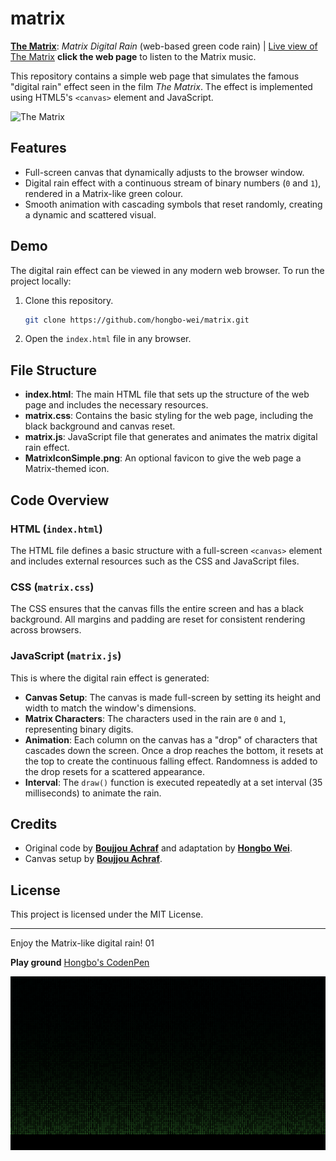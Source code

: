 # matrix
**[The Matrix](https://www.imdb.com/title/tt0133093/?ref_=nv_sr_srsg_1_tt_6_nm_1_in_0_q_The%2520Matrix)**: *Matrix Digital Rain*  (web-based green code rain) | [Live view of The Matrix](https://hongbo-wei.github.io/matrix.html) **click the web page** to listen to the Matrix music.

This repository contains a simple web page that simulates the famous "digital rain" effect seen in the film *The Matrix*. The effect is implemented using HTML5's `<canvas>` element and JavaScript.

![The Matrix](preview-0.png)



## Features

- Full-screen canvas that dynamically adjusts to the browser window.
- Digital rain effect with a continuous stream of binary numbers (`0` and `1`), rendered in a Matrix-like green colour.
- Smooth animation with cascading symbols that reset randomly, creating a dynamic and scattered visual.

## Demo

The digital rain effect can be viewed in any modern web browser. To run the project locally:

1. Clone this repository.
   ```bash
   git clone https://github.com/hongbo-wei/matrix.git
   ```
2. Open the `index.html` file in any browser.

## File Structure

- **index.html**: The main HTML file that sets up the structure of the web page and includes the necessary resources.
- **matrix.css**: Contains the basic styling for the web page, including the black background and canvas reset.
- **matrix.js**: JavaScript file that generates and animates the matrix digital rain effect.
- **MatrixIconSimple.png**: An optional favicon to give the web page a Matrix-themed icon.

## Code Overview

### HTML (`index.html`)

The HTML file defines a basic structure with a full-screen `<canvas>` element and includes external resources such as the CSS and JavaScript files.

### CSS (`matrix.css`)

The CSS ensures that the canvas fills the entire screen and has a black background. All margins and padding are reset for consistent rendering across browsers.

### JavaScript (`matrix.js`)

This is where the digital rain effect is generated:

- **Canvas Setup**: The canvas is made full-screen by setting its height and width to match the window's dimensions.
- **Matrix Characters**: The characters used in the rain are `0` and `1`, representing binary digits.
- **Animation**: Each column on the canvas has a "drop" of characters that cascades down the screen. Once a drop reaches the bottom, it resets at the top to create the continuous falling effect. Randomness is added to the drop resets for a scattered appearance.
- **Interval**: The `draw()` function is executed repeatedly at a set interval (35 milliseconds) to animate the rain.

## Credits

- Original code by **[Boujjou Achraf](https://www.linkedin.com/in/achrafboujjou/)** and adaptation by **[Hongbo Wei](https://github.com/hongbo-wei/)**.
- Canvas setup by **[Boujjou Achraf](https://www.linkedin.com/in/achrafboujjou/)**.

## License

This project is licensed under the MIT License.

---

Enjoy the Matrix-like digital rain! 01

**Play ground**
[Hongbo's CodenPen](https://codepen.io/hongbo-wei)

![The Matrix](preview-1.png)